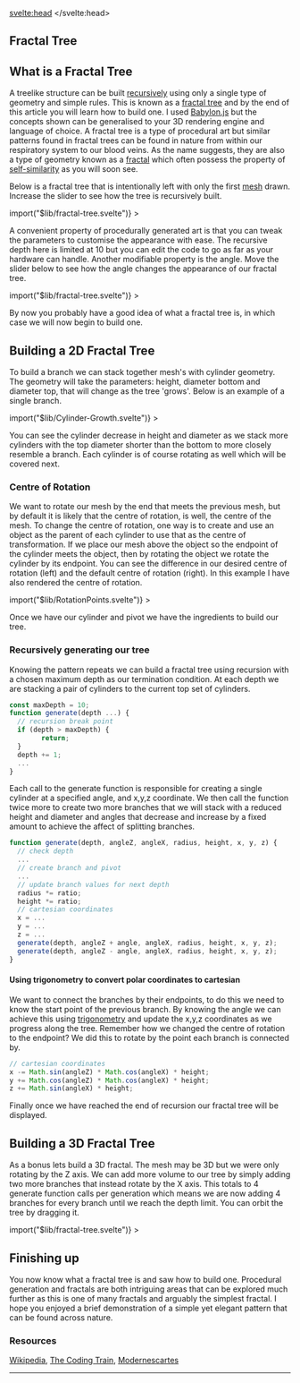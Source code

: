<script>
import GithubStar from "$lib/GithubStar.svelte";
import Lazy from "$lib/Lazy.svelte";
import '$lib/styles/vscode-dark.css';
</script>

<svelte:head>
	<title>Fractal Trees | Sergen Karaoglan</title>
	<meta name="description" content="Build and learnt about fractal trees with a interactive 3D fractal tree generator." />
</svelte:head>

<article class="max-md:mx-4 prose lg:prose-xl m-auto pt-16">

# Fractal Tree

## What is a Fractal Tree

A treelike structure can be built [recursively](https://en.wikipedia.org/wiki/Recursion_(computer_science)) using only a single type of geometry and simple rules. This is known as a [fractal tree](https://en.wikipedia.org/wiki/Fractal_canopy) and by the end of this article you will learn how to build one. I used [Babylon.js](https://www.babylonjs.com/) but the concepts shown can be generalised to your 3D rendering engine and language of choice. A fractal tree is a type of procedural art but similar patterns found in fractal trees can be found in nature from within our respiratory system to our blood veins. As the name suggests, they are also a type of geometry known as a [fractal](https://en.wikipedia.org/wiki/Fractal) which often possess the property of [self-similarity](https://en.wikipedia.org/wiki/Self-similarity) as you will soon see.

Below is a fractal tree that is intentionally left with only the first [mesh](https://en.wikipedia.org/wiki/Polygon_mesh) drawn. Increase the slider to see how the tree is recursively built.

<div class="m-auto mb-20 h-80 w-80 sm:h-96 sm:w-96">
  <Lazy
	this={() => import("$lib/fractal-tree.svelte")}
	>
	<svelte:fragment slot="component" let:Component>
		<Component showDepth={true} curDepth={0} />
	</svelte:fragment>
  </Lazy>
</div>

A convenient property of procedurally generated art is that you can tweak the parameters to customise the appearance with ease. The recursive depth here is limited at 10 but you can edit the code to go as far as your hardware can handle. Another modifiable property is the angle. Move the slider below to see how the angle changes the appearance of our fractal tree.

<div class="m-auto mb-20 h-80 w-80 sm:h-96 sm:w-96">
  <Lazy
	this={() => import("$lib/fractal-tree.svelte")}
	>
	<svelte:fragment slot="component" let:Component>
		<Component showAngle={true} />
	</svelte:fragment>
</Lazy>
</div>

By now you probably have a good idea of what a fractal tree is, in which case we will now begin to build one.

## Building a 2D Fractal Tree

To build a branch we can stack together mesh's with cylinder geometry. The geometry will take the parameters: height, diameter bottom and diameter top, that will change as the tree 'grows'.
Below is an example of a single branch.

<div class="m-auto mb-20 h-80 w-80 sm:h-96 sm:w-96">
  <Lazy
	this={() => import("$lib/Cylinder-Growth.svelte")}
	>
	<svelte:fragment slot="component" let:Component>
		<Component />
	</svelte:fragment>
</Lazy>
</div>

You can see the cylinder decrease in height and diameter as we stack more cylinders with the top diameter shorter than the bottom to more closely resemble a branch. Each cylinder is of course rotating as well which will be covered next.

### Centre of Rotation

We want to rotate our mesh by the end that meets the previous mesh, but by default it is likely that the centre of rotation, is well, the centre of the mesh. To change the centre of rotation, one way is to create and use an object as the parent of each cylinder to use that as the centre of transformation. If we place our mesh above the object so the endpoint of the cylinder meets the object, then by rotating the object we rotate the cylinder by its endpoint. You can see the difference in our desired centre of rotation (left) and the default centre of rotation (right). In this example I have also rendered the centre of rotation.

<div class="m-auto mb-20 h-80 w-80 sm:h-96 sm:w-96">
<Lazy
	this={() => import("$lib/RotationPoints.svelte")}
	>
	<svelte:fragment slot="component" let:Component>
		<Component />
	</svelte:fragment>
</Lazy>
</div>

Once we have our cylinder and pivot we have the ingredients to build our tree.

### Recursively generating our tree

Knowing the pattern repeats we can build a fractal tree using recursion with a chosen maximum depth as our termination condition. At each depth we are stacking a pair of cylinders to the current top set of cylinders.

```jsx
const maxDepth = 10;
function generate(depth ...) {
  // recursion break point
  if (depth > maxDepth) {
		return;
  }
  depth += 1;
  ...
}
```

Each call to the generate function is responsible for creating a single cylinder at a specified angle, and x,y,z coordinate. We then call the function twice more to create two more branches that we will stack with a reduced height and diameter and angles that decrease and increase by a fixed amount to achieve the affect of splitting branches.

```jsx
function generate(depth, angleZ, angleX, radius, height, x, y, z) {
  // check depth
  ...
  // create branch and pivot
  ...
  // update branch values for next depth
  radius *= ratio;
  height *= ratio;
  // cartesian coordinates
  x = ...
  y = ...
  z = ...
  generate(depth, angleZ + angle, angleX, radius, height, x, y, z);
  generate(depth, angleZ - angle, angleX, radius, height, x, y, z);
}
```

#### Using trigonometry to convert polar coordinates to cartesian

We want to connect the branches by their endpoints, to do this we need to know the start point of the previous branch. By knowing the angle we can achieve this using [trigonometry](https://en.wikipedia.org/wiki/Trigonometry.) and update the x,y,z coordinates as we progress along the tree. Remember how we changed the centre of rotation to the endpoint? We did this to rotate by the point each branch is connected by.

```jsx
// cartesian coordinates
x -= Math.sin(angleZ) * Math.cos(angleX) * height;
y += Math.cos(angleZ) * Math.cos(angleX) * height;
z += Math.sin(angleX) * height;
```

Finally once we have reached the end of recursion our fractal tree will be displayed.

## Building a 3D Fractal Tree

As a bonus lets build a 3D fractal. The mesh may be 3D but we were only rotating by the Z axis. We can add more volume to our tree by simply adding two more branches that instead rotate by the X axis. This totals to 4 generate function calls per generation which means we are now adding 4 branches for every branch until we reach the depth limit. You can orbit the tree by dragging it.

<div class="m-auto mb-20 h-80 w-80 sm:h-96 sm:w-96">
    <Lazy
    this={() => import("$lib/fractal-tree.svelte")}
    >
    <svelte:fragment slot="component" let:Component>
      <Component curDepth={6} maxDepth={6} is3D={true} showDepth={true}/>
    </svelte:fragment>
  </Lazy>
</div>

## Finishing up

You now know what a fractal tree is and saw how to build one. Procedural generation and fractals are both intriguing areas that can be explored much further as this is one of many fractals and arguably the simplest fractal. I hope you enjoyed a brief demonstration of a simple yet elegant pattern that can be found across nature.

### Resources

[Wikipedia](https://en.wikipedia.org/wiki/Fractal_canopy),
[The Coding Train](https://www.youtube.com/watch?v=0jjeOYMjmDU),
[Modernescartes](https://www.moderndescartes.com/essays/plants/)

___

<!-- [Source code](https://github.com/SergenKaraoglan/sergen-karaoglan-portfolio/blob/main/components/fractal-tree.jsx) -->
<GithubStar />
</article>

